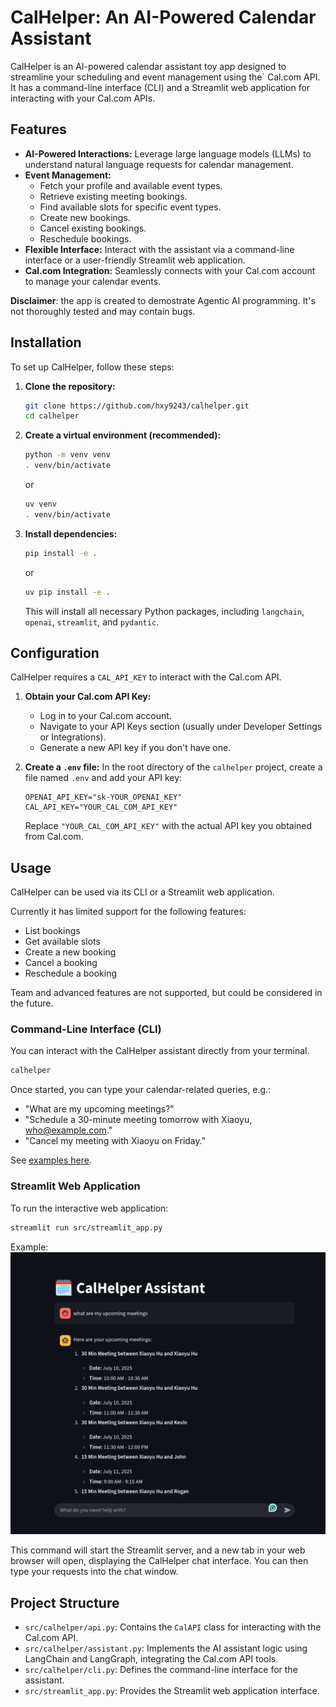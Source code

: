 # CalHelper: An AI-Powered Calendar Assistant

CalHelper is an AI-powered calendar assistant toy app designed to streamline your scheduling and event management using the` Cal.com API.
It has a command-line interface (CLI) and a Streamlit web application for interacting with your Cal.com APIs.

## Features

*   **AI-Powered Interactions:** Leverage large language models (LLMs) to understand natural language requests for calendar management.
*   **Event Management:**
    *   Fetch your profile and available event types.
    *   Retrieve existing meeting bookings.
    *   Find available slots for specific event types.
    *   Create new bookings.
    *   Cancel existing bookings.
    *   Reschedule bookings.
*   **Flexible Interface:** Interact with the assistant via a command-line interface or a user-friendly Streamlit web application.
*   **Cal.com Integration:** Seamlessly connects with your Cal.com account to manage your calendar events.

**Disclaimer**: the app is created to demostrate Agentic AI programming. It's not thoroughly tested and may contain bugs.

## Installation

To set up CalHelper, follow these steps:

1.  **Clone the repository:**
    ```bash
    git clone https://github.com/hxy9243/calhelper.git
    cd calhelper
    ```

2.  **Create a virtual environment (recommended):**
    ```bash
    python -m venv venv
    . venv/bin/activate
    ```

    or

    ```bash
    uv venv
    . venv/bin/activate
    ```

3.  **Install dependencies:**
    ```bash
    pip install -e .
    ```

    or

    ```bash
    uv pip install -e .
    ```

    This will install all necessary Python packages, including `langchain`, `openai`, `streamlit`, and `pydantic`.

## Configuration

CalHelper requires a `CAL_API_KEY` to interact with the Cal.com API.

1.  **Obtain your Cal.com API Key:**
    *   Log in to your Cal.com account.
    *   Navigate to your API Keys section (usually under Developer Settings or Integrations).
    *   Generate a new API key if you don't have one.

2.  **Create a `.env` file:**
    In the root directory of the `calhelper` project, create a file named `.env` and add your API key:
    ```
    OPENAI_API_KEY="sk-YOUR_OPENAI_KEY"
    CAL_API_KEY="YOUR_CAL_COM_API_KEY"
    ```
    Replace `"YOUR_CAL_COM_API_KEY"` with the actual API key you obtained from Cal.com.

## Usage

CalHelper can be used via its CLI or a Streamlit web application.

Currently it has limited support for the following features:

- List bookings
- Get available slots
- Create a new booking
- Cancel a booking
- Reschedule a booking

Team and advanced features are not supported, but could be considered in the future.

### Command-Line Interface (CLI)

You can interact with the CalHelper assistant directly from your terminal.

```bash
calhelper
```

Once started, you can type your calendar-related queries, e.g.:
*   "What are my upcoming meetings?"
*   "Schedule a 30-minute meeting tomorrow with Xiaoyu, who@example.com."
*   "Cancel my meeting with Xiaoyu on Friday."

See [examples here](examples/example.txt).

### Streamlit Web Application

To run the interactive web application:

```bash
streamlit run src/streamlit_app.py
```

Example: ![](examples/Screenshot%20from%202025-07-10%2020-05-26.png)

This command will start the Streamlit server, and a new tab in your web browser will open, displaying the CalHelper chat interface. You can then type your requests into the chat window.

## Project Structure

*   `src/calhelper/api.py`: Contains the `CalAPI` class for interacting with the Cal.com API.
*   `src/calhelper/assistant.py`: Implements the AI assistant logic using LangChain and LangGraph, integrating the Cal.com API tools.
*   `src/calhelper/cli.py`: Defines the command-line interface for the assistant.
*   `src/streamlit_app.py`: Provides the Streamlit web application interface.
